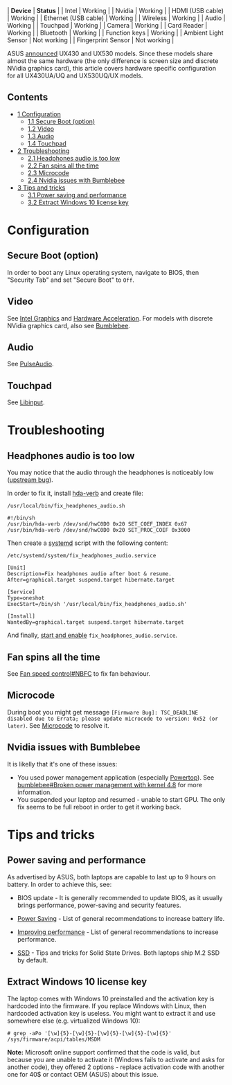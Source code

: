 | **Device** | **Status** |
| Intel | Working |
| Nvidia | Working |
| HDMI (USB cable) | Working |
| Ethernet (USB cable) | Working |
| Wireless | Working |
| Audio | Working |
| Touchpad | Working |
| Camera | Working |
| Card Reader | Working |
| Bluetooth | Working |
| Function keys | Working |
| Ambient Light Sensor | Not working |
| Fingerprint Sensor | Not working |

ASUS [announced](https://www.asus.com/News/q0npwWGXCqpxoVf8) UX430 and UX530 models. Since these models share almost the same hardware (the only difference is screen size and discrete NVidia graphics card), this article covers hardware specific configuration for all UX430UA/UQ and UX530UQ/UX models.

## Contents

*   [1 Configuration](#Configuration)
    *   [1.1 Secure Boot (option)](#Secure_Boot_.28option.29)
    *   [1.2 Video](#Video)
    *   [1.3 Audio](#Audio)
    *   [1.4 Touchpad](#Touchpad)
*   [2 Troubleshooting](#Troubleshooting)
    *   [2.1 Headphones audio is too low](#Headphones_audio_is_too_low)
    *   [2.2 Fan spins all the time](#Fan_spins_all_the_time)
    *   [2.3 Microcode](#Microcode)
    *   [2.4 Nvidia issues with Bumblebee](#Nvidia_issues_with_Bumblebee)
*   [3 Tips and tricks](#Tips_and_tricks)
    *   [3.1 Power saving and performance](#Power_saving_and_performance)
    *   [3.2 Extract Windows 10 license key](#Extract_Windows_10_license_key)

# Configuration

## Secure Boot (option)

In order to boot any Linux operating system, navigate to BIOS, then "Security Tab" and set "Secure Boot" to `Off`.

## Video

See [Intel Graphics](/index.php/Intel_graphics#Installation "Intel graphics") and [Hardware Acceleration](/index.php/Hardware_video_acceleration "Hardware video acceleration"). For models with discrete NVidia graphics card, also see [Bumblebee](/index.php/Bumblebee "Bumblebee").

## Audio

See [PulseAudio](/index.php/PulseAudio "PulseAudio").

## Touchpad

See [Libinput](/index.php/Libinput "Libinput").

# Troubleshooting

## Headphones audio is too low

You may notice that the audio through the headphones is noticeably low ([upstream bug](https://bugs.launchpad.net/ubuntu/+source/alsa-driver/+bug/1648183)).

In order to fix it, install [hda-verb](https://aur.archlinux.org/packages/hda-verb/) and create file:

 `/usr/local/bin/fix_headphones_audio.sh` 
```
#!/bin/sh
/usr/bin/hda-verb /dev/snd/hwC0D0 0x20 SET_COEF_INDEX 0x67
/usr/bin/hda-verb /dev/snd/hwC0D0 0x20 SET_PROC_COEF 0x3000

```

Then create a [systemd](/index.php/Systemd "Systemd") script with the following content:

 `/etc/systemd/system/fix_headphones_audio.service` 
```
[Unit]
Description=Fix headphones audio after boot & resume.
After=graphical.target suspend.target hibernate.target

[Service]
Type=oneshot
ExecStart=/bin/sh '/usr/local/bin/fix_headphones_audio.sh'

[Install]
WantedBy=graphical.target suspend.target hibernate.target

```

And finally, [start and enable](/index.php/Systemd#Using_units "Systemd") `fix_headphones_audio.service`.

## Fan spins all the time

See [Fan speed control#NBFC](/index.php/Fan_speed_control#NBFC "Fan speed control") to fix fan behaviour.

## Microcode

During boot you might get message `[Firmware Bug]: TSC_DEADLINE disabled due to Errata; please update microcode to version: 0x52 (or later)`. See [Microcode](/index.php/Microcode "Microcode") to resolve it.

## Nvidia issues with Bumblebee

It is likelly that it's one of these issues:

*   You used power management application (especially [Powertop](/index.php/Powertop "Powertop")). See [bumblebee#Broken power management with kernel 4.8](/index.php/Bumblebee#Broken_power_management_with_kernel_4.8 "Bumblebee") for more information.
*   You suspended your laptop and resumed - unable to start GPU. The only fix seems to be full reboot in order to get it working back.

# Tips and tricks

## Power saving and performance

As advertised by ASUS, both laptops are capable to last up to 9 hours on battery. In order to achieve this, see:

*   BIOS update - It is generally recommended to update BIOS, as it usually brings performance, power-saving and security features.

*   [Power Saving](/index.php/Power_Saving "Power Saving") - List of general recommendations to increase battery life.

*   [Improving performance](/index.php/Improving_performance "Improving performance") - List of general recommendations to increase performance.

*   [SSD](/index.php/SSD "SSD") - Tips and tricks for Solid State Drives. Both laptops ship M.2 SSD by default.

## Extract Windows 10 license key

The laptop comes with Windows 10 preinstalled and the activation key is hardcoded into the firmware. If you replace Windows with Linux, then hardcoded activation key is useless. You might want to extract it and use somewhere else (e.g. virtualized Windows 10):

```
# grep -aPo '[\w]{5}-[\w]{5}-[\w]{5}-[\w]{5}-[\w]{5}' /sys/firmware/acpi/tables/MSDM

```

**Note:** Microsoft online support confirmed that the code is valid, but because you are unable to activate it (Windows fails to activate and asks for another code), they offered 2 options - replace activation code with another one for 40$ or contact OEM (ASUS) about this issue.